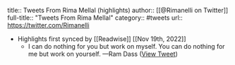 title:: Tweets From Rima Mellal (highlights)
author:: [[@Rimanelli on Twitter]]
full-title:: "Tweets From Rima Mellal"
category:: #tweets
url:: https://twitter.com/Rimanelli

- Highlights first synced by [[Readwise]] [[Nov 19th, 2022]]
	- I can do nothing for you but work on myself. You can do nothing for me but work on yourself. —Ram Dass ([View Tweet](https://twitter.com/Rimanelli/status/1370800867956379652))